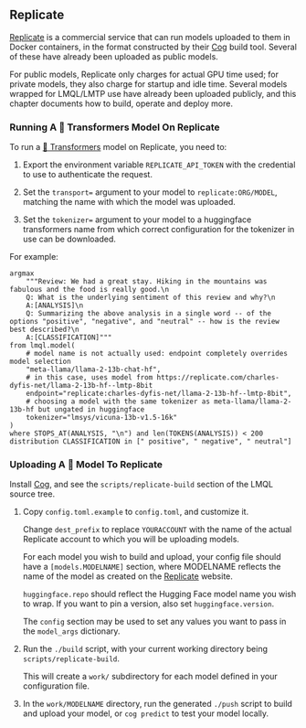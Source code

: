 ## Replicate

[Replicate](https://replicate.com/) is a commercial service that can run models uploaded to them in Docker containers, in the format constructed by their [Cog](https://github.com/replicate/cog) build tool. Several of these have already been uploaded as public models.

For public models, Replicate only charges for actual GPU time used; for private models, they also charge for startup and idle time. Several models wrapped for LMQL/LMTP use have already been uploaded publicly, and this chapter documents how to build, operate and deploy more.

### Running A 🤗 Transformers Model On Replicate

To run a [🤗 Transformers](./hf) model on Replicate, you need to:

1. Export the environment variable `REPLICATE_API_TOKEN` with the credential to use to authenticate the request.

2. Set the `transport=` argument to your model to `replicate:ORG/MODEL`, matching the name with which the model was uploaded.

3. Set the `tokenizer=` argument to your model to a huggingface transformers name from which correct configuration for the tokenizer in use can be downloaded.

For example:

```lmql
argmax
    """Review: We had a great stay. Hiking in the mountains was fabulous and the food is really good.\n
    Q: What is the underlying sentiment of this review and why?\n
    A:[ANALYSIS]\n
    Q: Summarizing the above analysis in a single word -- of the options "positive", "negative", and "neutral" -- how is the review best described?\n
    A:[CLASSIFICATION]"""
from lmql.model(
    # model name is not actually used: endpoint completely overrides model selection
    "meta-llama/llama-2-13b-chat-hf",
    # in this case, uses model from https://replicate.com/charles-dyfis-net/llama-2-13b-hf--lmtp-8bit
    endpoint="replicate:charles-dyfis-net/llama-2-13b-hf--lmtp-8bit",
    # choosing a model with the same tokenizer as meta-llama/llama-2-13b-hf but ungated in huggingface
    tokenizer="lmsys/vicuna-13b-v1.5-16k"
)
where STOPS_AT(ANALYSIS, "\n") and len(TOKENS(ANALYSIS)) < 200
distribution CLASSIFICATION in [" positive", " negative", " neutral"]
```

### Uploading A 🤗 Model To Replicate

Install [Cog](https://github.com/replicate/cog), and see the `scripts/replicate-build` section of the LMQL source tree.

1. Copy `config.toml.example` to `config.toml`, and customize it.

   Change `dest_prefix` to replace `YOURACCOUNT` with the name of the actual Replicate account to which you will be uploading models.

   For each model you wish to build and upload, your config file should have a `[models.MODELNAME]` section, where MODELNAME reflects the name of the model as created on the [Replicate](https://replicate.com/) website.

   `huggingface.repo` should reflect the Hugging Face model name you wish to wrap. If you want to pin a version, also set `huggingface.version`.

   The `config` section may be used to set any values you want to pass in the `model_args` dictionary.

2. Run the `./build` script, with your current working directory being `scripts/replicate-build`.

   This will create a `work/` subdirectory for each model defined in your configuration file.

3. In the `work/MODELNAME` directory, run the generated `./push` script to build and upload your model, or `cog predict` to test your model locally.
